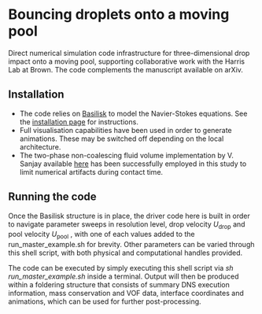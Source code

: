 # Bouncing droplets onto a moving pool
Direct numerical simulation code infrastructure for three-dimensional drop impact onto a moving pool, supporting collaborative work with the Harris Lab at Brown. The code complements the manuscript available on arXiv.

## Installation
* The code relies on [Basilisk](<http://basilisk.fr/>) to model the Navier-Stokes equations. See the [installation page](<http://basilisk.fr/src/INSTALL>) for instructions. 
* Full visualisation capabilities have been used in order to generate animations. These may be switched off depending on the local architecture.
* The two-phase non-coalescing fluid volume implementation by V. Sanjay available [here](https://github.com/VatsalSy/Lifting-a-sessile-drop/blob/master/CaseI/two-phaseDOD.h) has been successfully employed in this study to limit numerical artifacts during contact time.
  
## Running the code
Once the Basilisk structure is in place, the driver code here is built in order to navigate parameter sweeps in resolution level, drop velocity $U_{\textrm{drop}}$ and pool velocity $U_{\textrm{pool}}$ , with one of each values added to the run_master_example.sh for brevity. Other parameters can be varied through this shell script, with both physical and computational handles provided. 

The code can be executed by simply executing this shell script via *sh run_master_example.sh* inside a terminal. Output will then be produced within a foldering structure that consists of summary DNS execution information, mass conservation and VOF data, interface coordinates and animations, which can be used for further post-processing.
